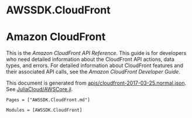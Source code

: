 # AWSSDK.CloudFront

# Amazon CloudFront

This is the *Amazon CloudFront API Reference*. This guide is for developers who need detailed information about the CloudFront API actions, data types, and errors. For detailed information about CloudFront features and their associated API calls, see the *Amazon CloudFront Developer Guide*.

This document is generated from
[apis/cloudfront-2017-03-25.normal.json](https://github.com/aws/aws-sdk-js/blob/master/apis/cloudfront-2017-03-25.normal.json).
See [JuliaCloud/AWSCore.jl](https://github.com/JuliaCloud/AWSCore.jl).

```@index
Pages = ["AWSSDK.CloudFront.md"]
```

```@autodocs
Modules = [AWSSDK.CloudFront]
```
